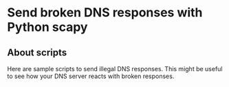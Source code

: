# Send broken DNS responses with Python scapy

## About scripts

Here are sample scripts to send illegal DNS responses.
This might be useful to see how your DNS server reacts with broken responses.

